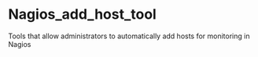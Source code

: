 # Nagios_add_host_tool
Tools that allow administrators to automatically add hosts for monitoring in Nagios

